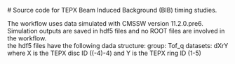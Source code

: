 # Source code for TEPX Beam Induced Background (BIB) timing studies.

The workflow uses data simulated with CMSSW version 11.2.0.pre6. <br>
Simulation outputs are saved in hdf5 files and no ROOT files are involved in the workflow. <br>
the hdf5 files have the following dada structure:
    group: Tof_q
    datasets: dXrY where X is the TEPX disc ID ((-4)-4) and Y is the TEPX ring ID (1-5)
